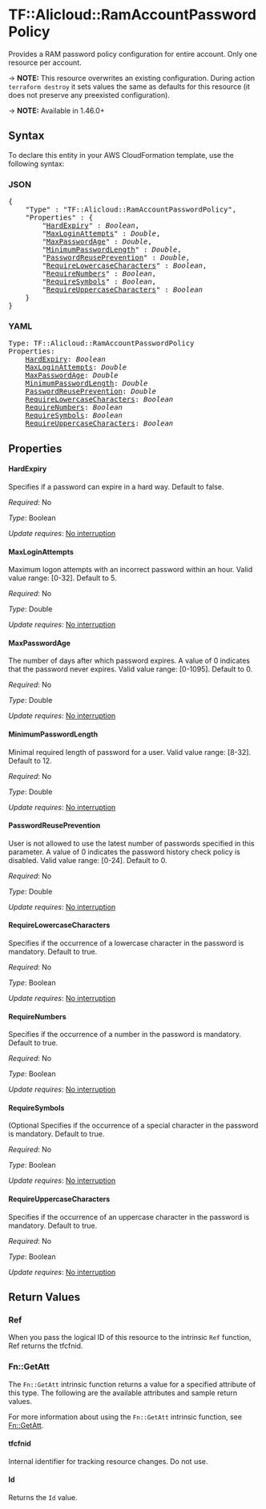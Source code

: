 # TF::Alicloud::RamAccountPasswordPolicy

Provides a RAM password policy configuration for entire account. Only one resource per account.

-> **NOTE:** This resource overwrites an existing configuration. During action `terraform destroy` it sets values the same as defaults for this resource (it does not preserve any preexisted configuration).

-> **NOTE:** Available in 1.46.0+

## Syntax

To declare this entity in your AWS CloudFormation template, use the following syntax:

### JSON

<pre>
{
    "Type" : "TF::Alicloud::RamAccountPasswordPolicy",
    "Properties" : {
        "<a href="#hardexpiry" title="HardExpiry">HardExpiry</a>" : <i>Boolean</i>,
        "<a href="#maxloginattempts" title="MaxLoginAttempts">MaxLoginAttempts</a>" : <i>Double</i>,
        "<a href="#maxpasswordage" title="MaxPasswordAge">MaxPasswordAge</a>" : <i>Double</i>,
        "<a href="#minimumpasswordlength" title="MinimumPasswordLength">MinimumPasswordLength</a>" : <i>Double</i>,
        "<a href="#passwordreuseprevention" title="PasswordReusePrevention">PasswordReusePrevention</a>" : <i>Double</i>,
        "<a href="#requirelowercasecharacters" title="RequireLowercaseCharacters">RequireLowercaseCharacters</a>" : <i>Boolean</i>,
        "<a href="#requirenumbers" title="RequireNumbers">RequireNumbers</a>" : <i>Boolean</i>,
        "<a href="#requiresymbols" title="RequireSymbols">RequireSymbols</a>" : <i>Boolean</i>,
        "<a href="#requireuppercasecharacters" title="RequireUppercaseCharacters">RequireUppercaseCharacters</a>" : <i>Boolean</i>
    }
}
</pre>

### YAML

<pre>
Type: TF::Alicloud::RamAccountPasswordPolicy
Properties:
    <a href="#hardexpiry" title="HardExpiry">HardExpiry</a>: <i>Boolean</i>
    <a href="#maxloginattempts" title="MaxLoginAttempts">MaxLoginAttempts</a>: <i>Double</i>
    <a href="#maxpasswordage" title="MaxPasswordAge">MaxPasswordAge</a>: <i>Double</i>
    <a href="#minimumpasswordlength" title="MinimumPasswordLength">MinimumPasswordLength</a>: <i>Double</i>
    <a href="#passwordreuseprevention" title="PasswordReusePrevention">PasswordReusePrevention</a>: <i>Double</i>
    <a href="#requirelowercasecharacters" title="RequireLowercaseCharacters">RequireLowercaseCharacters</a>: <i>Boolean</i>
    <a href="#requirenumbers" title="RequireNumbers">RequireNumbers</a>: <i>Boolean</i>
    <a href="#requiresymbols" title="RequireSymbols">RequireSymbols</a>: <i>Boolean</i>
    <a href="#requireuppercasecharacters" title="RequireUppercaseCharacters">RequireUppercaseCharacters</a>: <i>Boolean</i>
</pre>

## Properties

#### HardExpiry

Specifies if a password can expire in a hard way. Default to false.

_Required_: No

_Type_: Boolean

_Update requires_: [No interruption](https://docs.aws.amazon.com/AWSCloudFormation/latest/UserGuide/using-cfn-updating-stacks-update-behaviors.html#update-no-interrupt)

#### MaxLoginAttempts

Maximum logon attempts with an incorrect password within an hour. Valid value range: [0-32]. Default to 5.

_Required_: No

_Type_: Double

_Update requires_: [No interruption](https://docs.aws.amazon.com/AWSCloudFormation/latest/UserGuide/using-cfn-updating-stacks-update-behaviors.html#update-no-interrupt)

#### MaxPasswordAge

The number of days after which password expires. A value of 0 indicates that the password never expires. Valid value range: [0-1095]. Default to 0.

_Required_: No

_Type_: Double

_Update requires_: [No interruption](https://docs.aws.amazon.com/AWSCloudFormation/latest/UserGuide/using-cfn-updating-stacks-update-behaviors.html#update-no-interrupt)

#### MinimumPasswordLength

Minimal required length of password for a user. Valid value range: [8-32]. Default to 12.

_Required_: No

_Type_: Double

_Update requires_: [No interruption](https://docs.aws.amazon.com/AWSCloudFormation/latest/UserGuide/using-cfn-updating-stacks-update-behaviors.html#update-no-interrupt)

#### PasswordReusePrevention

User is not allowed to use the latest number of passwords specified in this parameter. A value of 0 indicates the password history check policy is disabled. Valid value range: [0-24]. Default to 0.

_Required_: No

_Type_: Double

_Update requires_: [No interruption](https://docs.aws.amazon.com/AWSCloudFormation/latest/UserGuide/using-cfn-updating-stacks-update-behaviors.html#update-no-interrupt)

#### RequireLowercaseCharacters

Specifies if the occurrence of a lowercase character in the password is mandatory. Default to true.

_Required_: No

_Type_: Boolean

_Update requires_: [No interruption](https://docs.aws.amazon.com/AWSCloudFormation/latest/UserGuide/using-cfn-updating-stacks-update-behaviors.html#update-no-interrupt)

#### RequireNumbers

Specifies if the occurrence of a number in the password is mandatory. Default to true.

_Required_: No

_Type_: Boolean

_Update requires_: [No interruption](https://docs.aws.amazon.com/AWSCloudFormation/latest/UserGuide/using-cfn-updating-stacks-update-behaviors.html#update-no-interrupt)

#### RequireSymbols

(Optional Specifies if the occurrence of a special character in the password is mandatory. Default to true.

_Required_: No

_Type_: Boolean

_Update requires_: [No interruption](https://docs.aws.amazon.com/AWSCloudFormation/latest/UserGuide/using-cfn-updating-stacks-update-behaviors.html#update-no-interrupt)

#### RequireUppercaseCharacters

Specifies if the occurrence of an uppercase character in the password is mandatory. Default to true.

_Required_: No

_Type_: Boolean

_Update requires_: [No interruption](https://docs.aws.amazon.com/AWSCloudFormation/latest/UserGuide/using-cfn-updating-stacks-update-behaviors.html#update-no-interrupt)

## Return Values

### Ref

When you pass the logical ID of this resource to the intrinsic `Ref` function, Ref returns the tfcfnid.

### Fn::GetAtt

The `Fn::GetAtt` intrinsic function returns a value for a specified attribute of this type. The following are the available attributes and sample return values.

For more information about using the `Fn::GetAtt` intrinsic function, see [Fn::GetAtt](https://docs.aws.amazon.com/AWSCloudFormation/latest/UserGuide/intrinsic-function-reference-getatt.html).

#### tfcfnid

Internal identifier for tracking resource changes. Do not use.

#### Id

Returns the <code>Id</code> value.

